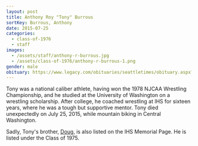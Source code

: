 ```yaml
---
layout: post
title: Anthony Roy "Tony" Burrous
sortKey: Burrous, Anthony
date: 2015-07-25
categories:
  - class-of-1976
  - staff
images:
  - /assets/staff/anthony-r-burrous.jpg
  - /assets/class-of-1976/anthony-r-burrous-1.png
gender: male
obituary: https://www.legacy.com/obituaries/seattletimes/obituary.aspx?n=anthony-roy-burrous&pid=175423415&fhid=7266
---
```

Tony was a national caliber athlete, having won the 1978 NJCAA Wrestling Championship, and he studied at the University of Washington on a wrestling scholarship. After college, he coached wrestling at IHS for sixteen years, where he was a tough but supportive mentor. Tony died unexpectedly on July 25, 2015, while mountain biking in Central Washington.

Sadly, Tony's brother, [Doug](https://ihsmemorial.org/class-of-1975/homer-douglas-burrows/), is also listed on the IHS Memorial Page. He is listed under the Class of 1975.